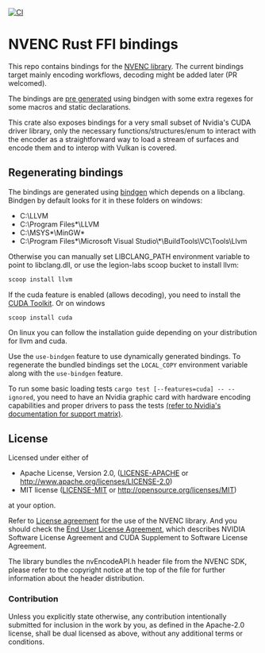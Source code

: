 [![CI](https://github.com/legion-labs/nvenc-sys/actions/workflows/ci.yml/badge.svg)](https://github.com/legion-labs/amf-rs/actions/workflows/ci.yml)

# NVENC Rust FFI bindings

This repo contains bindings for the [NVENC library](https://developer.nvidia.com/nvidia-video-codec-sdk). The current bindings target mainly encoding workflows, decoding might be added later (PR welcomed).

The bindings are [pre generated](https://legionlabs.com/blog/rust_ffi_finding/) using bindgen with some extra regexes for some macros and static declarations.

This crate also exposes bindings for a very small subset of Nvidia's CUDA driver library, only the necessary functions/structures/enum to interact with the encoder as a straightforward way to load a stream of surfaces and encode them and to interop with Vulkan is covered.

## Regenerating bindings

The bindings are generated using [bindgen](https://crates.io/crates/bindgen) which depends on a libclang. Bindgen by default looks for it in these folders on windows:

- C:\\LLVM
- C:\\Program Files\*\\LLVM
- C:\\MSYS*\\MinGW*
- C:\\Program Files*\\Microsoft Visual Studio\\*\\BuildTools\\VC\\Tools\\Llvm

Otherwise you can manually set LIBCLANG_PATH environment variable to point to libclang.dll, or use the legion-labs scoop bucket to install llvm:

```powershell
scoop install llvm
```

If the cuda feature is enabled (allows decoding), you need to install the [CUDA Toolkit](https://developer.nvidia.com/cuda-downloads).
Or on windows

```
scoop install cuda
```

On linux you can follow the installation guide depending on your distribution for llvm and cuda.

Use the `use-bindgen` feature to use dynamically generated bindings. To regenerate the bundled bindings set the `LOCAL_COPY` environment variable along with the `use-bindgen` feature.

To run some basic loading tests `cargo test [--features=cuda] -- --ignored`, you need to have an Nvidia graphic card with hardware encoding capabilities and proper drivers to pass the tests [(refer to Nvidia's documentation for support matrix)](https://developer.nvidia.com/video-encode-and-decode-gpu-support-matrix-new).

## License

Licensed under either of

- Apache License, Version 2.0, ([LICENSE-APACHE](LICENSE-APACHE) or http://www.apache.org/licenses/LICENSE-2.0)
- MIT license ([LICENSE-MIT](LICENSE-MIT) or http://opensource.org/licenses/MIT)

at your option.

Refer to [License agreement](https://docs.nvidia.com/video-technologies/video-codec-sdk/license/index.html) for the use of the NVENC library. And you should check the [End User License Agreement](https://docs.nvidia.com/cuda/eula/index.html), which describes NVIDIA Software License Agreement and CUDA Supplement to Software License Agreement.

The library bundles the nvEncodeAPI.h header file from the NVENC SDK, please refer to the copyright notice at the top of the file for further information about the header distribution.

### Contribution

Unless you explicitly state otherwise, any contribution intentionally submitted for inclusion in the work by you, as defined in the Apache-2.0 license, shall be dual licensed as above, without any additional terms or conditions.
